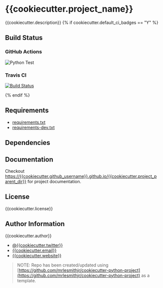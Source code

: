 # {{cookiecutter.project_name}}

{{cookiecutter.description}}
{% if cookiecutter.default_ci_badges == "Y" %}

## Build Status

### GitHub Actions

![Python Test](https://github.com/{{cookiecutter.github_username}}/{{cookiecutter.project_parent_dir}}/workflows/Default%20Tests/badge.svg)

### Travis CI

[![Build Status](https://travis-ci.com/{{cookiecutter.travis_username}}/{{cookiecutter.project_parent_dir}}.svg?branch=master)](https://travis-ci.com/{{cookiecutter.travis_username}}/{{cookiecutter.project_parent_dir}})

{% endif %}

## Requirements

- [requirements.txt](requirements.txt)
- [requirements-dev.txt](requirements-dev.txt)

## Dependencies

## Documentation

Checkout [https://{{cookiecutter.github_username}}.github.io/{{cookiecutter.project_parent_dir}}](https://{{cookiecutter.github_username}}.github.io/{{cookiecutter.project_parent_dir}}) for project documentation.

## License

{{cookiecutter.license}}

## Author Information

{{cookiecutter.author}}

- [@{{cookiecutter.twitter}}](https://twitter.com/{{cookiecutter.twitter}})
- [{{cookiecutter.email}}](mailto:{{cookiecutter.email}})
- [{{cookiecutter.website}}]({{cookiecutter.website}})

> NOTE: Repo has been created/updated using [https://github.com/mrlesmithjr/cookiecutter-python-project](https://github.com/mrlesmithjr/cookiecutter-python-project) as a template.
